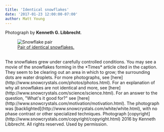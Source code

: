 ```yaml
---
title: 'Identical snowflakes'
date: '2017-01-23 12:00:00-07:00' 
author: Matt Young
---
```

Photograph by **Kenneth G. Libbrecht**.
<figure>
<img src="/PT/uploads/2017/Identical_Snowflakes_600.jpg" alt="Snowflake pair"/>
<figcaption>
<a href="http://www.nytimes.com/2016/01/23/science/who-ever-said-no-two-snowflakes-were-alike.html">Pair of identical snowflakes.</a> 
</figcaption>
</figure>
<br/>
The snowflakes grew under carefully controlled conditions. You may see a movie of the snowflakes forming in the *Times* article cited in the caption. They seem to be clearing out an area in which to grow; the surrounding dots are water droplets. For more photographs, see [here](http://www.snowcrystals.com/photos/photos.html). For an explanation of why all snowflakes are not identical and more, see [here](http://www.snowcrystals.com/science/science.html). For an answer to the question, "What's it good for?" see [here](http://www.snowcrystals.com/motivation/motivation.html). The photograph was [backlighted](http://www.snowcrystals.com/white/white.html), with no phase contrast or other specialized techniques. Photograph [copyright](http://www.snowcrystals.com/copyright/copyright.html) 2016 by Kenneth Libbrecht. All rights reserved. Used by permission.
